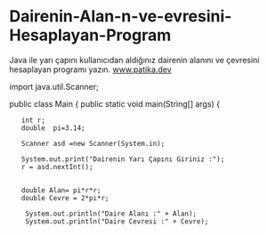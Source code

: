 # Dairenin-Alan-n-ve-evresini-Hesaplayan-Program        
Java ile yarı çapını kullanıcıdan aldığınız dairenin alanını ve çevresini hesaplayan programı yazın.         www.patika.dev

import java.util.Scanner;

public class Main {
    public static void main(String[] args) {

       int r;
       double  pi=3.14;

       Scanner asd =new Scanner(System.in);

       System.out.print("Dairenin Yarı Çapını Giriniz :");
       r = asd.nextInt();
       

       double Alan= pi*r*r;
       double Cevre = 2*pi*r;

        System.out.println("Daire Alanı :" + Alan);
        System.out.println("Daire Cevresi :" + Cevre);
